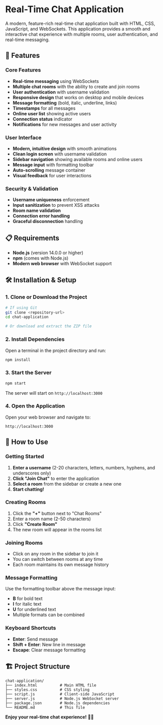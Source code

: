 # Real-Time Chat Application

A modern, feature-rich real-time chat application built with HTML, CSS, JavaScript, and WebSockets. This application provides a smooth and interactive chat experience with multiple rooms, user authentication, and real-time messaging.

## 🚀 Features

### Core Features
- **Real-time messaging** using WebSockets
- **Multiple chat rooms** with the ability to create and join rooms
- **User authentication** with username validation
- **Responsive design** that works on desktop and mobile devices
- **Message formatting** (bold, italic, underline, links)
- **Timestamps** for all messages
- **Online user list** showing active users
- **Connection status** indicator
- **Notifications** for new messages and user activity

### User Interface
- **Modern, intuitive design** with smooth animations
- **Clean login screen** with username validation
- **Sidebar navigation** showing available rooms and online users
- **Message input** with formatting toolbar
- **Auto-scrolling** message container
- **Visual feedback** for user interactions

### Security & Validation
- **Username uniqueness** enforcement
- **Input sanitization** to prevent XSS attacks
- **Room name validation**
- **Connection error handling**
- **Graceful disconnection** handling

## 📋 Requirements

- **Node.js** (version 14.0.0 or higher)
- **npm** (comes with Node.js)
- **Modern web browser** with WebSocket support

## 🛠 Installation & Setup

### 1. Clone or Download the Project
```bash
# If using Git
git clone <repository-url>
cd chat-application

# Or download and extract the ZIP file
```

### 2. Install Dependencies
Open a terminal in the project directory and run:
```bash
npm install
```

### 3. Start the Server
```bash
npm start
```

The server will start on `http://localhost:3000`

### 4. Open the Application
Open your web browser and navigate to:
```
http://localhost:3000
```

## 🎯 How to Use

### Getting Started
1. **Enter a username** (2-20 characters, letters, numbers, hyphens, and underscores only)
2. **Click "Join Chat"** to enter the application
3. **Select a room** from the sidebar or create a new one
4. **Start chatting!**

### Creating Rooms
1. Click the **"+"** button next to "Chat Rooms"
2. Enter a room name (2-50 characters)
3. Click **"Create Room"**
4. The new room will appear in the rooms list

### Joining Rooms
- Click on any room in the sidebar to join it
- You can switch between rooms at any time
- Each room maintains its own message history

### Message Formatting
Use the formatting toolbar above the message input:
- **B** for bold text
- **I** for italic text
- **U** for underlined text
- Multiple formats can be combined

### Keyboard Shortcuts
- **Enter**: Send message
- **Shift + Enter**: New line in message
- **Escape**: Clear message formatting

## 🏗 Project Structure

```
chat-application/
├── index.html          # Main HTML file
├── styles.css          # CSS styling
├── script.js           # Client-side JavaScript
├── server.js           # Node.js WebSocket server
├── package.json        # Node.js dependencies
└── README.md           # This file
```

**Enjoy your real-time chat experience!** 💬✨
